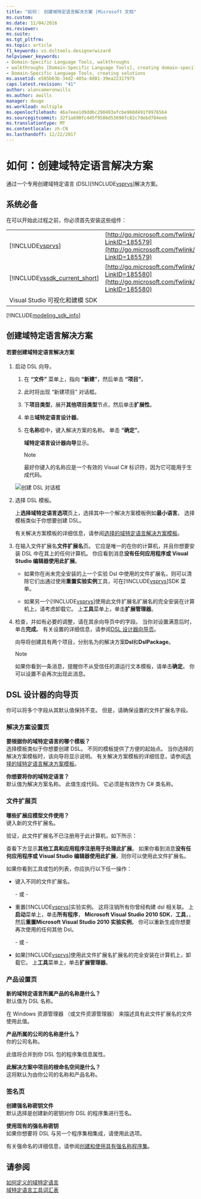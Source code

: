 ```yaml
---
title: "如何： 创建域特定语言解决方案 |Microsoft 文档"
ms.custom: 
ms.date: 11/04/2016
ms.reviewer: 
ms.suite: 
ms.tgt_pltfrm: 
ms.topic: article
f1_keywords: vs.dsltools.designerwizard
helpviewer_keywords:
- Domain-Specific Language Tools, walkthroughs
- walkthroughs [Domain-Specific Language Tools], creating domain-specific language
- Domain-Specific Language Tools, creating solutions
ms.assetid: e585b63b-34d2-405a-8d81-39ea22317975
caps.latest.revision: "41"
author: alancameronwills
ms.author: awills
manager: douge
ms.workload: multiple
ms.openlocfilehash: 46a7eee1d9dd6c290493afcbe960d491f8976564
ms.sourcegitcommit: 32f1a690fc445f9586d53698fc82c7debd784eeb
ms.translationtype: MT
ms.contentlocale: zh-CN
ms.lasthandoff: 12/22/2017
---
```

# <a name="how-to-create-a-domain-specific-language-solution"></a>如何：创建域特定语言解决方案
通过一个专用创建域特定语言 (DSL)[!INCLUDE[vsprvs](../code-quality/includes/vsprvs_md.md)]解决方案。  
  
## <a name="prerequisites"></a>系统必备  
 在可以开始此过程之前，你必须首先安装这些组件：  
  
|||  
|-|-|  
|[!INCLUDE[vsprvs](../code-quality/includes/vsprvs_md.md)]|[http://go.microsoft.com/fwlink/?LinkID=185579](http://go.microsoft.com/fwlink/?LinkID=185579)|  
|[!INCLUDE[vssdk_current_short](../modeling/includes/vssdk_current_short_md.md)]|[http://go.microsoft.com/fwlink/?LinkID=185580](http://go.microsoft.com/fwlink/?LinkID=185580)|  
|Visual Studio 可视化和建模 SDK||  


[!INCLUDE[modeling_sdk_info](includes/modeling_sdk_info.md)]

  
## <a name="creating-a-domain-specific-language-solution"></a>创建域特定语言解决方案  
  
#### <a name="to-create-a-domain-specific-language-solution"></a>若要创建域特定语言解决方案  
  
1.  启动 DSL 向导。  
  
    1.  在 **“文件”** 菜单上，指向 **“新建”**，然后单击 **“项目”**。  
  
    2.  此时将出现 “新建项目” 对话框。  
  
    3.  下**项目类型**，展开**其他项目类型**节点，然后单击**扩展性**。  
  
    4.  单击**域特定语言设计器**。  
  
    5.  在**名称**框中，键入解决方案的名称。 单击 **“确定”**。  
  
         **域特定语言设计器向导**显示。  
  
        > [!NOTE]
        >  最好你键入的名称应是一个有效的 Visual C# 标识符，因为它可能用于生成代码。  
  
     ![创建 DSL 对话框](../modeling/media/create_dsldialog.png "Create_DSLDialog")  
  
2.  选择 DSL 模板。  
  
     上**选择域特定语言选项**页上，选择其中一个解决方案模板例如**最小语言**。 选择模板类似于你想要创建 DSL。  
  
     有关解决方案模板的详细信息，请参阅[选择的域特定语言解决方案模板](../modeling/choosing-a-domain-specific-language-solution-template.md)。  
  
3.  在输入文件扩展名**文件扩展名**页。 它应是唯一的在你的计算机，并且你想要安装 DSL 中在其上的任何计算机。 你应看到消息**没有任何应用程序或 Visual Studio 编辑器使用此扩展**。  
  
    -   如果你在尚未完全安装的上一个实验 Dsl 中使用的文件扩展名，则可以清除它们出通过使用**重置实验实例**工具，可在[!INCLUDE[vsprvs](../code-quality/includes/vsprvs_md.md)]SDK 菜单。  
  
    -   如果另一个[!INCLUDE[vsprvs](../code-quality/includes/vsprvs_md.md)]使用此文件扩展名扩展名的完全安装在计算机上，请考虑卸载它。 上**工具**菜单上，单击**扩展管理器**。  
  
4.  检查，并如有必要的调整，请在其余向导页中的字段。 当你对设置满意后时，单击**完成**。 有关设置的详细信息，请参阅[DSL 设计器向导页](#settings)。  
  
     向导将创建具有两个项目，分别名为的解决方案**Dsl**和**DslPackage**。  
  
    > [!NOTE]
    >  如果你看到一条消息，提醒你不从受信任的源运行文本模板，请单击**确定**。 你可以设置不会再次出现此消息。  
  
##  <a name="settings"></a>DSL 设计器的向导页  
 你可以将多个字段从其默认值保持不变。 但是，请确保设置的文件扩展名字段。  
  
### <a name="solution-settings-page"></a>解决方案设置页  
 **要根据你的域特定语言的哪个模板？**  
 选择模板类似于你想要创建 DSL。 不同的模板提供了方便的起始点。 当你选择的解决方案模板时，该向导将显示说明。 有关解决方案模板的详细信息，请参阅[选择的域特定语言解决方案模板](../modeling/choosing-a-domain-specific-language-solution-template.md)。  
  
 **你想要将你的域特定语言？**  
 默认值为解决方案名称。 此值生成代码。 它必须是有效作为 C# 类名称。  
  
### <a name="file-extension-page"></a>文件扩展页  
 **哪些扩展应模型文件使用？**  
 键入新的文件扩展名。  
  
 验证，此文件扩展名不已注册用于此计算机，如下所示：  
  
 查看下方显示**其他工具和应用程序注册用于处理此扩展**。 如果你看到消息**没有任何应用程序或 Visual Studio 编辑器使用此扩展**，则你可以使用此文件扩展名。  
  
 如果你看到工具或包的列表，你应执行以下任一操作：  
  
-   键入不同的文件扩展名。  
  
     \- 或 -  
  
-   重置[!INCLUDE[vsprvs](../code-quality/includes/vsprvs_md.md)]实验实例。 这将注销所有你曾经构建 dsl 相关联。 上**启动**菜单上，单击**所有程序**， **Microsoft Visual Studio 2010 SDK**，**工具**，，然后**重置Microsoft Visual Studio 2010 实验实例**。 你可以重新生成你想要再次使用的任何其他 Dsl。  
  
     \- 或 -  
  
-   如果[!INCLUDE[vsprvs](../code-quality/includes/vsprvs_md.md)]使用此文件扩展名扩展名的完全安装在计算机上，卸载它。 上**工具**菜单上，单击**扩展管理器**。  
  
### <a name="product-settings-page"></a>产品设置页  
 **新的域特定语言所属产品的名称是什么？**  
 默认值为 DSL 名称。  
  
 在 Windows 资源管理器 （或文件资源管理器） 来描述具有此文件扩展名的文件使用此值。  
  
 **产品所属的公司的名称是什么？**  
 你的公司名称。  
  
 此值将合并到你 DSL 包的程序集信息属性。  
  
 **此解决方案中项目的根命名空间是什么？**  
 这将默认为由你公司的名称和产品名称。  
  
### <a name="signing-page"></a>签名页  
 **创建强名称密钥文件**  
 默认选择是创建新的密钥对你 DSL 的程序集进行签名。  
  
 **使用现有的强名称密钥**  
 如果你想要将 DSL 与另一个程序集相集成，请使用此选项。  
  
 有关强命名的详细信息，请参阅[创建和使用具有强名称程序集](http://go.microsoft.com/fwlink/?LinkId=186073)。  
  
## <a name="see-also"></a>请参阅  
 [如何定义的域特定语言](../modeling/how-to-define-a-domain-specific-language.md)   
 [域特定语言工具词汇表](http://msdn.microsoft.com/en-us/ca5e84cb-a315-465c-be24-76aa3df276aa)

